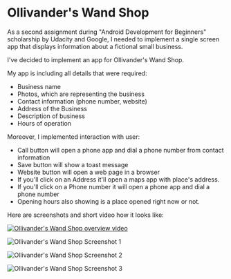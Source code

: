 # Ollivander's Wand Shop

As a second assignment during "Android Development for Beginners" scholarship by Udacity and Google, 
I needed to implement a single screen app that displays information about a fictional small business.

I've decided to implement an app for Ollivander's Wand Shop.

My app is including all details that were required:
* Business name
* Photos, which are representing the business
* Contact information (phone number, website)
* Address of the Business
* Description of business
* Hours of operation

Moreover, I implemented interaction with user:
* Call button will open a phone app and dial a phone number from contact information
* Save button will show a toast message
* Website button will open a web page in a browser
* If you'll click on an Address it'll open a maps app with place's address.
* If you'll click on a Phone number it will open a phone app and dial a phone number
* Opening hours also showing is a place opened right now or not.

Here are screenshots and short video how it looks like:

[![Ollivander's Wand Shop overview video](https://youtu.be/qxomw1FQTFQ/0.jpg)](https://youtu.be/qxomw1FQTFQ)

![Ollivander's Wand Shop Screenshot 1](https://github.com/xella/OllivandersWandShop/tree/master/readme_imgs/ollivanders1.png)

![Ollivander's Wand Shop Screenshot 2](https://github.com/xella/OllivandersWandShop/tree/master/readme_imgs/ollivanders2.png)

![Ollivander's Wand Shop Screenshot 3](https://github.com/xella/OllivandersWandShop/tree/master/readme_imgs/ollivanders3.png)
